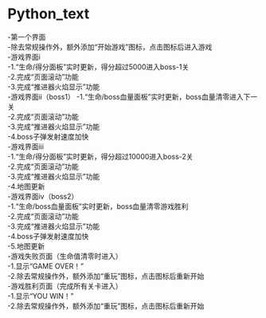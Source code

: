 # Python_text
-第一个界面<br>
	-除去常规操作外，额外添加“开始游戏”图标，点击图标后进入游戏<br>
-游戏界面i<br>
	-1.“生命/得分面板”实时更新，得分超过5000进入boss-1关<br>
	-2.完成“页面滚动”功能<br>
	-3.完成“推进器火焰显示”功能<br>
-游戏界面ii（boss1）
	-1.“生命/boss血量面板”实时更新，boss血量清零进入下一关<br>
	-2.完成“页面滚动”功能<br>
	-3.完成“推进器火焰显示”功能<br>
	-4.boss子弹发射速度加快<br>
-游戏界面iii<br>
	-1.“生命/得分面板”实时更新，得分超过10000进入boss-2关<br>
	-2.完成“页面滚动”功能<br>
	-3.完成“推进器火焰显示”功能<br>
	-4.地图更新<br>
-游戏界面iv（boss2）<br>
	-1.“生命/boss血量面板”实时更新，boss血量清零游戏胜利<br>
	-2.完成“页面滚动”功能<br>
	-3.完成“推进器火焰显示”功能<br>
	-4.boss子弹发射速度加快<br>
	-5.地图更新<br>
-游戏失败页面（生命值清零时进入）<br>
	-1.显示“GAME OVER！”<br>
	-2.除去常规操作外，额外添加“重玩”图标，点击图标后重新开始<br>
-游戏胜利页面（完成所有关卡进入）<br>
	-1.显示“YOU WIN！”<br>
	-2.除去常规操作外，额外添加“重玩”图标，点击图标后重新开始<br>

